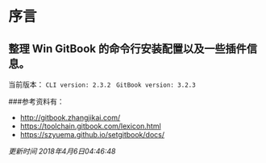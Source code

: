 # 序言


## 整理 Win GitBook 的命令行安装配置以及一些插件信息。

当前版本： `CLI version: 2.3.2 `  `GitBook version: 3.2.3`

###参考资料有：
- http://gitbook.zhangjikai.com/
- https://toolchain.gitbook.com/lexicon.html
- https://szyuema.github.io/setgitbook/docs/

_更新时间 2018年4月6日04:46:48_